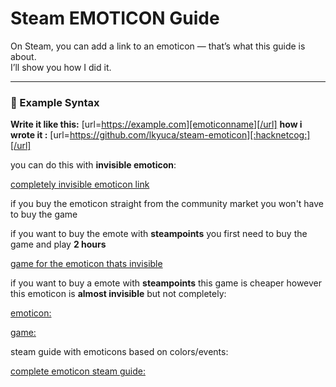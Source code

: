 # Steam EMOTICON Guide

On Steam, you can add a link to an emoticon — that’s what this guide is about.  
I’ll show you how I did it.

---

### 🔗 Example Syntax

**Write it like this:** [url=https://example.com][emoticonname][/url]
**how i wrote it    :** [url=https://github.com/lkyuca/steam-emoticon][:hacknetcog:][/url]


you can do this with **invisible emoticon**:

[completely invisible emoticon link](https://steamcommunity.com/market/listings/753/515040-%3ARareDeplorable%3A )


if you buy the emoticon straight from the community market you won't have to buy the game 



if you want to buy the emote with **steampoints** you first need to buy the game and play **2 hours**


[game for the emoticon thats invisible](https://store.steampowered.com/app/515040/Make_America_Great_Again_The_Trump_Presidency/ )

if you want to buy a emote with **steampoints** this game is cheaper however this emoticon is **almost invisible** but not completely:


[emoticon:](https://steamcommunity.com/market/listings/753/534560-%3AYemot%3A  )


[game:](https://store.steampowered.com/app/534560/Ramify/ )


steam guide with emoticons based on colors/events:

[complete emoticon steam guide:](https://steamcommunity.com/sharedfiles/filedetails/?id=1885366850 )

